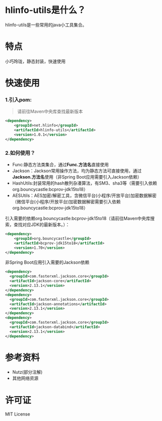 # hlinfo-utils是什么？

hlinfo-utils是一些常用的java小工具集合。

# 特点

小巧玲珑，静态封装，快速使用


# 快速使用

### 1.引入pom:

>请前往Maven中央库查找最新版本

``` xml
<dependency>
    <groupId>net.hlinfo</groupId>
    <artifactId>hlinfo-utils</artifactId>
    <version>1.0.1</version>
</dependency>
```


### 2.如何使用？

* Func:静态方法类集合，通过**Func.方法名**直接使用
* Jackson：Jackson常用操作方法，均为静态方法可直接使用，通过**Jackson.方法名**使用（非Spring Boot应用需要引入Jackson依赖）
* HashUtils:封装常用的hash散列杂凑算法，有SM3、sha3等（需要引入依赖org.bouncycastle:bcprov-jdk15to18）
* AESUtils：AES加密/解密工具，含微信平台(小程序/开放平台)加密数据解密（微信平台(小程序/开放平台)加密数据解密需要引入依赖org.bouncycastle:bcprov-jdk15to18）

引入需要的依赖org.bouncycastle:bcprov-jdk15to18（请前往Maven中央库搜索，查找对应JDK的最新版本。）：

``` xml
<dependency>
	<groupId>org.bouncycastle</groupId>
	<artifactId>bcprov-jdk15to18</artifactId>
	<version>1.70</version>
</dependency>
```

非Spring Boot应用引入需要的Jackson依赖

``` xml
<dependency>
  <groupId>com.fasterxml.jackson.core</groupId>
  <artifactId>jackson-core</artifactId>
  <version>2.13.1</version>
</dependency>
<dependency>
  <groupId>com.fasterxml.jackson.core</groupId>
  <artifactId>jackson-annotations</artifactId>
  <version>2.13.1</version>
</dependency>
<dependency>
  <groupId>com.fasterxml.jackson.core</groupId>
  <artifactId>jackson-databind</artifactId>
  <version>2.13.1</version>
</dependency>
```

# 参考资料
* Nutz(部分注解)
* 其他网络资源

# 许可证
MIT License 

